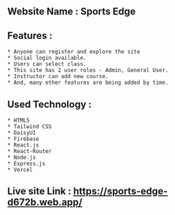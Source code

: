 ## Website Name : Sports Edge

## Features : 
    * Anyone can register and explore the site 
    * Social login available.
    * Users can select class.
    * This site has 2 user roles - Admin, General User.
    * Instructor can add new course.
    * And, many other features are being added by time.

## Used Technology : 
    * HTML5
    * Tailwind CSS
    * DaisyUI
    * Firebase
    * React.js
    * React-Router
    * Node.js
    * Express.js
    * Vercel

## Live site Link : https://sports-edge-d672b.web.app/
